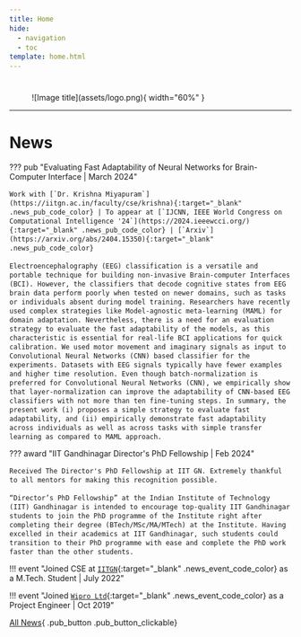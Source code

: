 ```yaml
---
title: Home
hide:
  - navigation
  - toc
template: home.html
---
```


### 

<div class="custom_row" markdown>
<div class="custom_col-12 center_align" markdown>

# 

<figure markdown="span">
  ![Image title](assets/logo.png){ width="60%" }
</figure>

<!-- <p class="custom_title">Anupam Sharma</p> -->

</div>
</div>

---

# News

<!-- Copy recent 5 news from news.md -->
<div class="custom_admonition" markdown>

??? pub "Evaluating Fast Adaptability of Neural Networks for Brain-Computer Interface | March 2024"

    Work with [`Dr. Krishna Miyapuram`](https://iitgn.ac.in/faculty/cse/krishna){:target="_blank" .news_pub_code_color} | To appear at [`IJCNN, IEEE World Congress on Computational Intelligence '24`](https://2024.ieeewcci.org/){:target="_blank" .news_pub_code_color} | [`Arxiv`](https://arxiv.org/abs/2404.15350){:target="_blank" .news_pub_code_color}

    Electroencephalography (EEG) classification is a versatile and portable technique for building non-invasive Brain-computer Interfaces (BCI). However, the classifiers that decode cognitive states from EEG brain data perform poorly when tested on newer domains, such as tasks or individuals absent during model training. Researchers have recently used complex strategies like Model-agnostic meta-learning (MAML) for domain adaptation. Nevertheless, there is a need for an evaluation strategy to evaluate the fast adaptability of the models, as this characteristic is essential for real-life BCI applications for quick calibration. We used motor movement and imaginary signals as input to Convolutional Neural Networks (CNN) based classifier for the experiments. Datasets with EEG signals typically have fewer examples and higher time resolution. Even though batch-normalization is preferred for Convolutional Neural Networks (CNN), we empirically show that layer-normalization can improve the adaptability of CNN-based EEG classifiers with not more than ten fine-tuning steps. In summary, the present work (i) proposes a simple strategy to evaluate fast adaptability, and (ii) empirically demonstrate fast adaptability across individuals as well as across tasks with simple transfer learning as compared to MAML approach.

??? award "IIT Gandhinagar Director's PhD Fellowship | Feb 2024"

    Received The Director's PhD Fellowship at IIT GN. Extremely thankful to all mentors for making this recognition possible.

    “Director’s PhD Fellowship” at the Indian Institute of Technology (IIT) Gandhinagar is intended to encourage top-quality IIT Gandhinagar students to join the PhD programme of the Institute right after completing their degree (BTech/MSc/MA/MTech) at the Institute. Having excelled in their academics at IIT Gandhinagar, such students could transition to their PhD programme with ease and complete the PhD work faster than the other students.

!!! event "Joined CSE at [`IITGN`](https://iitgn.ac.in){:target="_blank" .news_event_code_color} as a M.Tech. Student | July 2022"

!!! event "Joined [`Wipro Ltd`](https://wipro.com){:target="_blank" .news_event_code_color} as a Project Engineer | Oct 2019"

</div>

[All News](news.md){ .pub_button .pub_button_clickable} 

